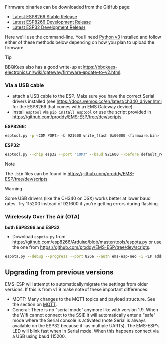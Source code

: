 Firmware binaries can be downloaded from the GitHub page:
 * [Latest ESP8266 Stable Release](https://github.com/proddy/EMS-ESP/releases/latest)
 * [Latest ESP8266 Development Release](https://github.com/proddy/EMS-ESP/releases/tag/esp8266_dev)
 * [Latest ESP32 Development Release](https://github.com/proddy/EMS-ESP/releases/tag/esp32_dev)

Here we'll use the command-line. You'll need [Python v3]( https://www.python.org/downloads/) installed and follow either of these methods below depending on how you plan to upload the firmware.

> [!TIP]
> BBQKees also has a good write-up at https://bbqkees-electronics.nl/wiki/gateway/firmware-update-to-v2.html.

### Via a USB cable
- attach a USB cable to the ESP. Make sure you have the correct Serial drivers installed (see https://docs.wemos.cc/en/latest/ch340_driver.html for the ESP8266 that comes with an EMS Gateway device).
- Install `esptool` via `pip install esptool` or use the script provided in https://github.com/proddy/EMS-ESP/tree/dev/scripts.

**ESP8266:**
```sh
esptool.py -p <COM PORT> -b 921600 write_flash 0x00000 <firmware.bin>
```

**ESP32:**
```sh
esptool.py --chip esp32 --port "COM3" --baud 921600 --before default_reset --after hard_reset write_flash -z --flash_mode dio --flash_freq 40m --flash_size detect 0x1000 bootloader_dio_40m.bin 0x8000 partitions.bin 0xe000 boot_app0.bin 0x10000 <firmware.bin>
```

> [!NOTE]
> The `.bin` files can be found in https://github.com/proddy/EMS-ESP/tree/dev/scripts.

> [!WARNING]
> Some USB drivers (like the CH340 on OSX) works better at lower baud rates. Try 115200 instead of 921600 if you're getting errors during flashing.

### Wirelessly Over The Air (OTA)
**both ESP8266 and ESP32**
- Download `espota.py` from https://github.com/esp8266/Arduino/blob/master/tools/espota.py or use the one from https://github.com/proddy/EMS-ESP/tree/dev/scripts.
```sh
espota.py --debug --progress --port 8266 --auth ems-esp-neo -i <IP address> -f <firmware.bin>
```

## Upgrading from previous versions

EMS-ESP will attempt to automatically migrate the settings from older versions. If this is from v1.9 make note of these important differences:

* MQTT: Many changes to the MQTT topics and payload structure. See the section on [MQTT](MQTT.md).
* General: There is no "serial mode" anymore like with version 1.9. When the Wifi cannot connect to the SSID it will automatically enter a "safe" mode where the Serial console is activated (note Serial is always available on the ESP32 because it has multiple UARTs). The EMS-ESP's LED will blink fast when in Serial mode. When this happens connect via a USB using baud 115200.




